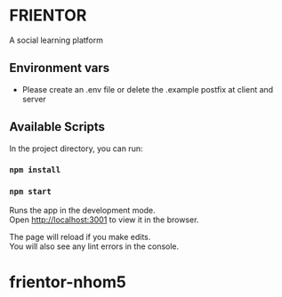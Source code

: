 # FRIENTOR

A social learning platform

## Environment vars

- Please create an .env file or delete the .example postfix at client and server

## Available Scripts

In the project directory, you can run:

### `npm install`

### `npm start`

Runs the app in the development mode.\
Open [http://localhost:3001](http://localhost:3001) to view it in the browser.

The page will reload if you make edits.\
You will also see any lint errors in the console.
# frientor-nhom5

